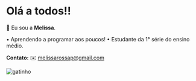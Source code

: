 # Olá a todos!!

🌿 Eu sou a **Melissa**.

• Aprendendo a programar aos poucos!
• Estudante da 1° série do ensino médio.

**Contato:**
✉️ melissarossap@gmail.com 


![gatinho](https://media1.tenor.com/m/cdgu_rxP5vwAAAAd/cat-hiss.gif)

